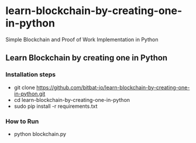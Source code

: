 # learn-blockchain-by-creating-one-in-python
Simple Blockchain and Proof of Work Implementation in Python

## Learn Blockchain by creating one in Python

### Installation steps
- git clone https://github.com/bitbat-io/learn-blockchain-by-creating-one-in-python.git
- cd learn-blockchain-by-creating-one-in-python
- sudo pip install -r requirements.txt

### How to Run
- python blockchain.py

